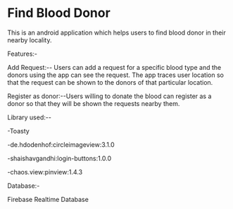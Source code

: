
# Find Blood Donor

This is an android application which helps users to find blood donor in their nearby locality.

Features:-

Add Request:--
Users can add a request for a specific blood type and the donors using the app can see the request.
The app traces user location so that the request can be shown to the donors of that particular location.

Register as donor:--Users willing to donate the blood can register as a donor so that they will be shown the requests nearby them.

Library used:--

-Toasty

-de.hdodenhof:circleimageview:3.1.0

-shaishavgandhi:login-buttons:1.0.0

-chaos.view:pinview:1.4.3

Database:-

Firebase Realtime Database
